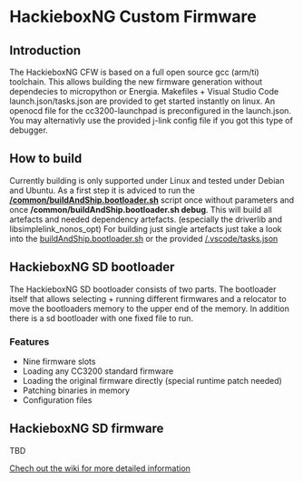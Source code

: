 # HackieboxNG Custom Firmware

## Introduction
The HackieboxNG CFW is based on a full open source gcc (arm/ti) toolchain. This allows building the new firmware generation without dependecies to micropython or Energia.
Makefiles + Visual Studio Code launch.json/tasks.json are provided to get started instantly on linux.
An openocd file for the cc3200-launchpad is preconfigured in the launch.json. You may alternativly use the provided j-link config file if you got this type of debugger.

## How to build
Currently building is only supported under Linux and tested under Debian and Ubuntu.
As a first step it is adviced to run the
[**/common/buildAndShip.bootloader.sh**](https://github.com/toniebox-reverse-engineering/hackiebox_cfw_ng/blob/master/common/buildAndShip.bootloader.sh) script once without parameters and once **/common/buildAndShip.bootloader.sh debug**. This will build all artefacts and needed dependency artefacts. (especially the driverlib and libsimplelink_nonos_opt)
For building just single artefacts just take a look into the [buildAndShip.bootloader.sh](https://github.com/toniebox-reverse-engineering/hackiebox_cfw_ng/blob/master/common/buildAndShip.bootloader.sh) or the provided [/.vscode/tasks.json](https://github.com/toniebox-reverse-engineering/hackiebox_cfw_ng/blob/master/.vscode/tasks.json)


## HackieboxNG SD bootloader
The HackieboxNG SD bootloader consists of two parts. The bootloader itself that allows selecting + running different firmwares and a relocator to move the bootloaders memory to the upper end of the memory. In addition there is a sd bootloader with one fixed file to run.

### Features
* Nine firmware slots
* Loading any CC3200 standard firmware
* Loading the original firmware directly (special runtime patch needed)
* Patching binaries in memory
* Configuration files

## HackieboxNG SD firmware
TBD

[Chech out the wiki for more detailed information](https://github.com/toniebox-reverse-engineering/hackiebox_cfw_ng/wiki)